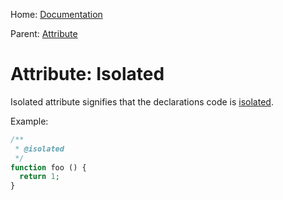 
Home: [Documentation](/documentation/index.md)

Parent: [Attribute](/documentation/attribute/index.md)


Attribute: Isolated
===================

Isolated attribute signifies that the declarations code is [isolated](/documentation/glossary/isolation.md).

Example:

```php
/**
 * @isolated
 */
function foo () {
  return 1;
}
```
